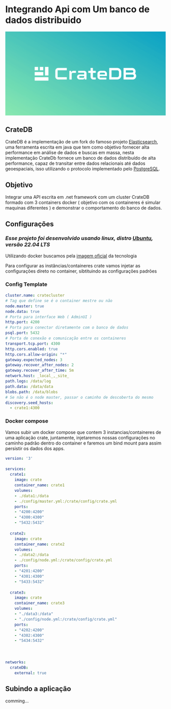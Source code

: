 # Integrando Api com Um banco de dados distribuido

![Crate logo](./misc/Crate_logo.png)

## CrateDB
CrateDB é a implementação de um fork do famoso projeto [Elasticsearch](https://www.elastic.co/pt/elasticsearch), uma ferramenta escrita em java que tem como objetivo fornecer alta performance em análise de dados e buscas em massa, nesta implementação CrateDb fornece um banco de dados distribuído de alta performance, capaz de transitar entre dados relacionais até dados geoespaciais, isso utilizando o protocolo implementado pelo [PostgreSQL](https://www.postgresql.org/).

## Objetivo
Integrar uma API escrita em .net framework com um cluster CrateDB formado com 3 containers docker ( objetivo com os containeres é simular maquinas diferentes ) e demonstrar o comportamento do banco de dados.

## Configurações

### *Esse projeto foi desenvolvido usando linux, distro [Ubuntu](https://ubuntu.com/), versão 22.04 LTS*

Utilizando docker buscamos pela [imagem oficial](https://hub.docker.com/_/crate) da tecnologia


Para configurar as instâncias/containeres crate vamos injetar as configurações direto no container, sibtituindo as configurações padrões

### Config Template
```yml
cluster.name: cratecluster
# Tag que define se é o container mestre ou não
node.master: true
node.data: true
# Porta para interface Web ( AdminUI )
http.port: 4200
# Porta para conectar diretamente com o banco de dados
psql.port: 5432
# Porta de conexão e comunicação entre os containeres
transport.tcp.port: 4300
http.cors.enabled: true
http.cors.allow-origin: "*"
gateway.expected_nodes: 3
gateway.recover_after_nodes: 2
gateway.recover_after_time: 5m
network.host: _local_,_site_
path.logs: /data/log
path.data: /data/data
blobs.path: /data/blobs
# Se não é o node master, passar o caminho de descoberta do mesmo
discovery.seed_hosts:
  - crate1:4300
```

### Docker compose
Vamos subir um docker compose que contem 3 instancias/containeres de uma aplicação crate, juntamente, injetaremos nossas configurações no caminho padrão dentro do container e faremos um bind mount para assim persistir os dados dos apps.

```yml
version: '3'

services:
  crate1:
    image: crate
    container_name: crate1
    volumes:
    - ./data1:/data
    - ./config/master.yml:/crate/config/crate.yml
    ports:
    - "4200:4200"
    - "4300:4300"
    - "5432:5432"

  crate2:
    image: crate
    container_name: crate2
    volumes:
    - ./data2:/data
    - ./config/node.yml:/crate/config/crate.yml
    ports:
    - "4201:4200"
    - "4301:4300"
    - "5433:5432"

  crate3:
    image: crate
    container_name: crate3
    volumes:
    - "./data3:/data"
    - "./config/node.yml:/crate/config/crate.yml"
    ports:
    - "4202:4200"
    - "4302:4300"
    - "5434:5432"
  


networks:
  crateDB:
    external: true
```

## Subindo a aplicação

comming...